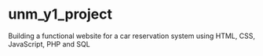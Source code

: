 # unm_y1_project
Building a functional website for a car reservation system using HTML, CSS, JavaScript, PHP and SQL
